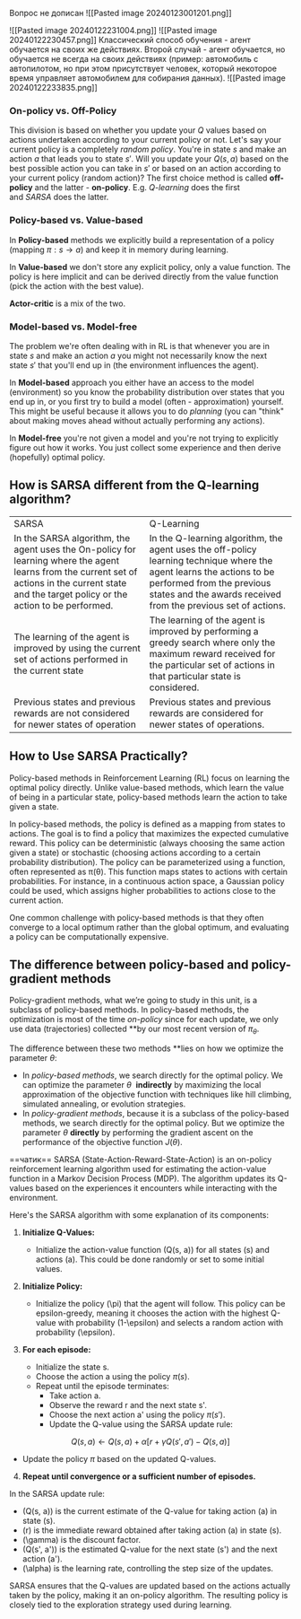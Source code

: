Вопрос не дописан
![[Pasted image 20240123001201.png]]

![[Pasted image 20240122231004.png]]
![[Pasted image 20240122230457.png]]
Классический способ обучения - агент обучается на своих же действиях.
Второй случай - агент обучается, но обучается не всегда на своих действиях (пример: автомобиль с автопилотом, но при этом присутствует человек, который некоторое время управляет автомобилем для собирания данных).
![[Pasted image 20240122233835.png]]
### On-policy vs. Off-Policy

This division is based on whether you update your $Q$ values based on actions undertaken according to your current policy or not. Let's say your current policy is a completely _random policy_. You're in state $s$ and make an action $a$ that leads you to state $s'$. Will you update your $Q(s, a)$ based on the best possible action you can take in $s'$ or based on an action according to your current policy (random action)? The first choice method is called **off-policy** and the latter - **on-policy**. E.g. _Q-learning_ does the first and _SARSA_ does the latter.

### Policy-based vs. Value-based

In **Policy-based** methods we explicitly build a representation of a policy (mapping $\pi: s \to a$) and keep it in memory during learning.

In **Value-based** we don't store any explicit policy, only a value function. The policy is here implicit and can be derived directly from the value function (pick the action with the best value).

**Actor-critic** is a mix of the two.

### Model-based vs. Model-free

The problem we're often dealing with in RL is that whenever you are in state $s$ and make an action $a$ you might not necessarily know the next state $s'$ that you'll end up in (the environment influences the agent).

In **Model-based** approach you either have an access to the model (environment) so you know the probability distribution over states that you end up in, or you first try to build a model (often - approximation) yourself. This might be useful because it allows you to do _planning_ (you can "think" about making moves ahead without actually performing any actions).

In **Model-free** you're not given a model and you're not trying to explicitly figure out how it works. You just collect some experience and then derive (hopefully) optimal policy.

## **How is SARSA different from the Q-learning algorithm?**

|   |   |
|---|---|
|SARSA|Q-Learning|
|In the SARSA algorithm, the agent uses the On-policy for learning where the agent learns from the current set of actions in the current state and the target policy or the action to be performed.|In the Q-learning algorithm, the agent uses the off-policy learning technique where the agent learns the actions to be performed from the previous states and the awards received from the previous set of actions.|
|The learning of the agent is improved by using the current set of actions performed in the current state|The learning of the agent is improved by performing a greedy search where only the maximum reward received for the particular set of actions in that particular state is considered.|
|Previous states and previous rewards are not considered for newer states of operation|Previous states and previous rewards are considered for newer states of operations.|

## **How to Use SARSA Practically?**

Policy-based methods in Reinforcement Learning (RL) focus on learning the optimal policy directly. Unlike value-based methods, which learn the value of being in a particular state, policy-based methods learn the action to take given a state.

In policy-based methods, the policy is defined as a mapping from states to actions. The goal is to find a policy that maximizes the expected cumulative reward. This policy can be deterministic (always choosing the same action given a state) or stochastic (choosing actions according to a certain probability distribution).
The policy can be parameterized using a function, often represented as π(θ). This function maps states to actions with certain probabilities. For instance, in a continuous action space, a Gaussian policy could be used, which assigns higher probabilities to actions close to the current action.

One common challenge with policy-based methods is that they often converge to a local optimum rather than the global optimum, and evaluating a policy can be computationally expensive.

## The difference between policy-based and policy-gradient methods

Policy-gradient methods, what we’re going to study in this unit, is a subclass of policy-based methods. In policy-based methods, the optimization is most of the time _on-policy_ since for each update, we only use data (trajectories) collected **by our most recent version of $π_θ$​.

The difference between these two methods **lies on how we optimize the parameter $θ$:

- In _policy-based methods_, we search directly for the optimal policy. We can optimize the parameter  $θ$  **indirectly** by maximizing the local approximation of the objective function with techniques like hill climbing, simulated annealing, or evolution strategies.
- In _policy-gradient methods_, because it is a subclass of the policy-based methods, we search directly for the optimal policy. But we optimize the parameter $θ$ **directly** by performing the gradient ascent on the performance of the objective function $J(θ)$.

==чатик==
SARSA (State-Action-Reward-State-Action) is an on-policy reinforcement learning algorithm used for estimating the action-value function in a Markov Decision Process (MDP). The algorithm updates its Q-values based on the experiences it encounters while interacting with the environment.

Here's the SARSA algorithm with some explanation of its components:

1. **Initialize Q-Values:**
   - Initialize the action-value function \(Q(s, a)\) for all states \(s\) and actions \(a\). This could be done randomly or set to some initial values.

2. **Initialize Policy:**
   - Initialize the policy \(\pi\) that the agent will follow. This policy can be epsilon-greedy, meaning it chooses the action with the highest Q-value with probability \(1-\epsilon\) and selects a random action with probability \(\epsilon\).

3. **For each episode:**
   - Initialize the state s.
   - Choose the action a using the policy $\pi(s)$.
   - Repeat until the episode terminates:
      - Take action a.
      - Observe the reward r and the next state s'.
      - Choose the next action a' using the policy $\pi(s')$.
      - Update the Q-value using the SARSA update rule:

$$Q(s, a) \leftarrow Q(s, a) + \alpha \left[ r + \gamma Q(s', a') - Q(s, a) \right]$$

   - Update the policy $\pi$ based on the updated Q-values.

4. **Repeat until convergence or a sufficient number of episodes.**

In the SARSA update rule:
- \(Q(s, a)\) is the current estimate of the Q-value for taking action \(a\) in state \(s\).
- \(r\) is the immediate reward obtained after taking action \(a\) in state \(s\).
- \(\gamma\) is the discount factor.
- \(Q(s', a')\) is the estimated Q-value for the next state \(s'\) and the next action \(a'\).
- \(\alpha\) is the learning rate, controlling the step size of the updates.

SARSA ensures that the Q-values are updated based on the actions actually taken by the policy, making it an on-policy algorithm. The resulting policy is closely tied to the exploration strategy used during learning.